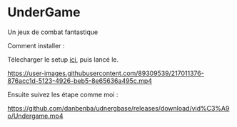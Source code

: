 # UnderGame
Un jeux de combat fantastique

Comment installer : 

Télecharger le setup [ici](https://github.com/danbenba/UnderGame/releases/tag/1.1.2.54), puis lancé le.

https://user-images.githubusercontent.com/89309539/217011376-876acc1d-5123-4926-beb5-8e65636a495c.mp4

Ensuite suivez les étape comme moi : 

https://github.com/danbenba/udnergbase/releases/download/vid%C3%A9o/Undergame.mp4
